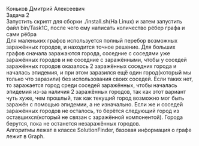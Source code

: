 Коньков Дмитрий Алексеевич  
Задача 2  
Запустить скрипт для сборки ./install.sh(На Linux) и затем запустить файл bin/Task1C, после чего ему написать количество рёбер графа и сами рёбра  
Для маленьких графов используется полный перебор возможных заражённых городов, и находится точное решение. Для больших графов сначала заражаются города, соседние с соседями уже заражённых городов и не соседние с заражёнными, чтобы у соседей заражённых городов оказалось 2 заражённых соседних города и началась эпидемия, и при этом заразился ещё один город(который мы только что заразили) без использования своих соседей. Если таких нет, то заражается город среди соседей заражённых, чтобы началась эпидемия из-за наличия 2 заражённых городов, так как этот вариант чуть хуже, чем прошлый, так как текущий город возможно мог быть заражён с помощью эпидемии, а не изначально. Если же и соседей заражённых городов не осталось, то берётся следующий город из оставшихся(который не связан с заражённой компонентой). Города берутся, пока не останется незаражённых городов.  
Алгоритмы лежат в классе SolutionFinder, базовая информация о графе лежит в Graph.  
